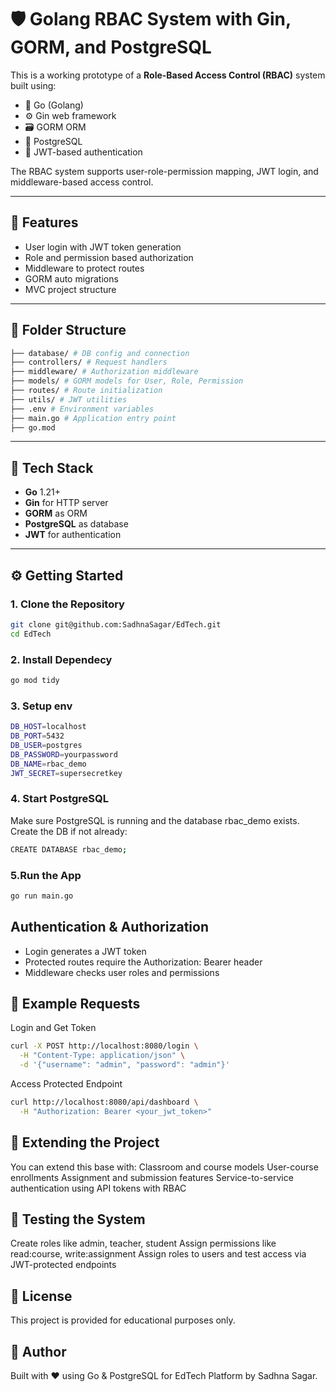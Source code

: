 # 🛡️ Golang RBAC System with Gin, GORM, and PostgreSQL

This is a working prototype of a **Role-Based Access Control (RBAC)** system built using:

- 🧠 Go (Golang)
- ⚙️ Gin web framework
- 🗃️ GORM ORM
- 🐘 PostgreSQL
- 🔐 JWT-based authentication

The RBAC system supports user-role-permission mapping, JWT login, and middleware-based access control.

---

## 🧩 Features

- User login with JWT token generation
- Role and permission based authorization
- Middleware to protect routes
- GORM auto migrations
- MVC project structure

---

## 📁 Folder Structure
```bash
├── database/ # DB config and connection
├── controllers/ # Request handlers
├── middleware/ # Authorization middleware
├── models/ # GORM models for User, Role, Permission
├── routes/ # Route initialization
├── utils/ # JWT utilities
├── .env # Environment variables
├── main.go # Application entry point
├── go.mod
```

---

## 🔧 Tech Stack

- **Go** 1.21+
- **Gin** for HTTP server
- **GORM** as ORM
- **PostgreSQL** as database
- **JWT** for authentication

---

## ⚙️ Getting Started

### 1. Clone the Repository

```bash
git clone git@github.com:SadhnaSagar/EdTech.git
cd EdTech
```

### 2. Install Dependecy
```bash
go mod tidy
```

### 3. Setup env
```bash
DB_HOST=localhost
DB_PORT=5432
DB_USER=postgres
DB_PASSWORD=yourpassword
DB_NAME=rbac_demo
JWT_SECRET=supersecretkey
```

### 4. Start PostgreSQL
Make sure PostgreSQL is running and the database rbac_demo exists.
Create the DB if not already:
```bash
CREATE DATABASE rbac_demo;
```

### 5.Run the App
```bash
go run main.go
```

## Authentication & Authorization
- Login generates a JWT token
- Protected routes require the Authorization: Bearer <token> header
- Middleware checks user roles and permissions

## 🔑 Example Requests
Login and Get Token
```bash
curl -X POST http://localhost:8080/login \
  -H "Content-Type: application/json" \
  -d '{"username": "admin", "password": "admin"}'
```

Access Protected Endpoint
```bash
curl http://localhost:8080/api/dashboard \
  -H "Authorization: Bearer <your_jwt_token>"
```

## 🔧 Extending the Project
You can extend this base with:
Classroom and course models
User-course enrollments
Assignment and submission features
Service-to-service authentication using API tokens with RBAC

## 🧪 Testing the System
Create roles like admin, teacher, student
Assign permissions like read:course, write:assignment
Assign roles to users and test access via JWT-protected endpoints

## 📜 License
This project is provided for educational purposes only.

## 🙌 Author
Built with ❤️ using Go & PostgreSQL for EdTech Platform by Sadhna Sagar.
